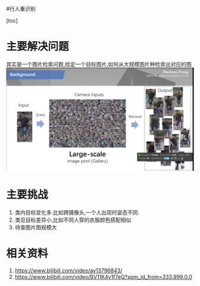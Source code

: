 #行人重识别


[toc]
# 主要解决问题
其实是一个图片检索问题,给定一个目标图片,如何从大规模图片种检索出对应的图
![ReID_1](../Attachments/ReID_1.png)

# 主要挑战
1. 类内目标变化多.比如跨摄像头,一个人出现时姿态不同.
2. 类见目标差异小,比如不同人穿的衣服颜色搭配相似
3. 待查图片图规模大
# 相关资料
1. https://www.bilibili.com/video/av13796843/
2. https://www.bilibili.com/video/BV11K4y1f7eQ?spm_id_from=333.999.0.0
